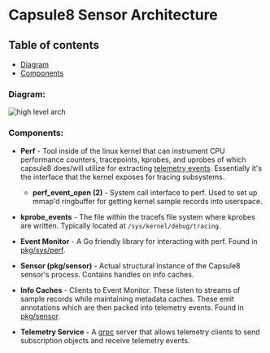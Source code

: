 # Capsule8 Sensor Architecture 


## Table of contents
  
  * [Diagram](#diagram)
  * [Components](#components)

### Diagram:
![high level arch](images/high-level-architecture.png)

### Components:

- __Perf__ - Tool inside of the linux kernel that can instrument CPU performance counters, tracepoints, kprobes, and uprobes of which capsule8 does/will utilize for extracting [telemetry events](Definitions.md). Essentially it's the interface that the kernel exposes for tracing subsystems.

  - __perf_event_open (2)__ - System call interface to perf. Used to set up mmap'd ringbuffer for getting kernel sample records into userspace.

- __kprobe_events__ - The file within the tracefs file system where kprobes are written. Typically located at `/sys/kernel/debug/tracing`.

- __Event Monitor__ - A Go friendly library for interacting with perf. Found in [pkg/sys/perf](github.com/capsule8/capsule8/pkg/sys/perf).

- __Sensor (pkg/sensor)__ - Actual structural instance of the Capsule8 sensor's process. Contains handles on info caches. 

- __Info Caches__ - Clients to Event Monitor. These listen to streams of sample records while maintaining metadata caches. These emit annotations which are then packed into telemetry events. Found in [pkg/sensor](github.com/capsule8/capsule8/pkg/sensor).
 
- __Telemetry Service__ - A [grpc](https://grpc.io/) server that allows telemetry clients to send subscription objects and receive telemetry events.
